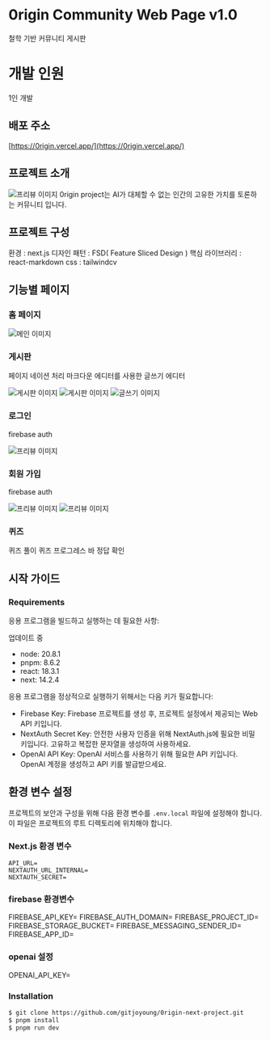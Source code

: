 # 0rigin Community Web Page v1.0
철학 기반 커뮤니티 게시판
# 개발 인원
1인 개발
## 배포 주소
[https://0rigin.vercel.app/](https://0rigin.vercel.app/)
## 프로젝트 소개
![프리뷰 이미지](public/preview/board.png)
0rigin project는 AI가 대체할 수 없는 인간의 고유한 가치를 토론하는 커뮤니티 입니다.

## 프로젝트 구성
환경 : next.js
디자인 패턴 : FSD( Feature Sliced Design )
핵심 라이브러리 : react-markdown 
css : tailwindcv
## 기능별 페이지

### 홈 페이지

![메인 이미지](public/preview/main.png)

### 게시판

페이지 네이션 처리
마크다운 에디터를 사용한 글쓰기 에디터

![게시판 이미지](public/preview/board.png)
![게시판 이미지](public/preview/read.png)
![글쓰기 이미지](public/preview/write.png)

### 로그인

firebase auth

![프리뷰 이미지](public/preview/login.png)

### 회원 가입

firebase auth

![프리뷰 이미지](public/preview/sign.png)
![프리뷰 이미지](public/preview/signform.png)

### 퀴즈

퀴즈 풀이
퀴즈 프로그레스 바
정답 확인

## 시작 가이드

### Requirements

응용 프로그램을 빌드하고 실행하는 데 필요한 사항:

업데이트 중

-  node: 20.8.1
-  pnpm: 8.6.2
-  react: 18.3.1
-  next: 14.2.4

응용 프로그램을 정상적으로 실행하기 위해서는 다음 키가 필요합니다:

-  Firebase Key: Firebase 프로젝트를 생성 후, 프로젝트 설정에서 제공되는 Web API 키입니다.
-  NextAuth Secret Key: 안전한 사용자 인증을 위해 NextAuth.js에 필요한 비밀 키입니다. 고유하고 복잡한 문자열을 생성하여 사용하세요.
-  OpenAI API Key: OpenAI 서비스를 사용하기 위해 필요한 API 키입니다. OpenAI 계정을 생성하고 API 키를 발급받으세요.

## 환경 변수 설정

프로젝트의 보안과 구성을 위해 다음 환경 변수를 `.env.local` 파일에 설정해야 합니다. 이 파일은 프로젝트의 루트 디렉토리에 위치해야 합니다.

### Next.js 환경 변수

```env
API_URL=
NEXTAUTH_URL_INTERNAL=
NEXTAUTH_SECRET=
```

### firebase 환경변수

FIREBASE_API_KEY=
FIREBASE_AUTH_DOMAIN=
FIREBASE_PROJECT_ID=
FIREBASE_STORAGE_BUCKET=
FIREBASE_MESSAGING_SENDER_ID=
FIREBASE_APP_ID=

### openai 설정

OPENAI_API_KEY=

### Installation

```bash
$ git clone https://github.com/gitjoyoung/0rigin-next-project.git
$ pnpm install
$ pnpm run dev
```
